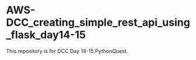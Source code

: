 # AWS-DCC_creating_simple_rest_api_using_flask_day14-15
This repository is for DCC Day 14-15 PythonQuest.
